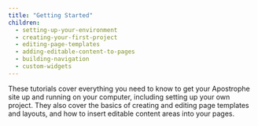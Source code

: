 ```yaml
---
title: "Getting Started"
children:
  - setting-up-your-environment
  - creating-your-first-project
  - editing-page-templates
  - adding-editable-content-to-pages
  - building-navigation
  - custom-widgets
---
```


These tutorials cover everything you need to know to get your Apostrophe site up and running on your computer, including setting up your own project. They also cover the basics of creating and editing page templates and layouts, and how to insert editable content areas into your pages.
